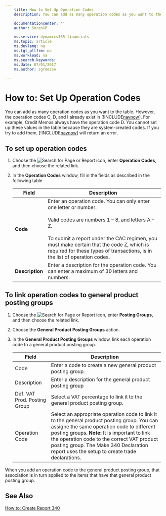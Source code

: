 ```yaml
---
    title: How to Set Up Operation Codes
    description: You can add as many operation codes as you want to the table. However, the operation codes C, D, and I already exist in [!INCLUDE[navnow](../../includes/navnow_md.md)].

    documentationcenter: ''
    author: SorenGP

    ms.service: dynamics365-financials
    ms.topic: article
    ms.devlang: na
    ms.tgt_pltfrm: na
    ms.workload: na
    ms.search.keywords:
    ms.date: 07/01/2017
    ms.author: sgroespe

---
```

# How to: Set Up Operation Codes
You can add as many operation codes as you want to the table. However, the operation codes C, D, and I already exist in [!INCLUDE[navnow](../../includes/navnow_md.md)]. For example, Credit Memos always have the operation code D. You cannot set up these values in the table because they are system-created codes. If you try to add them, [!INCLUDE[navnow](../../includes/navnow_md.md)] will return an error.  

## To set up operation codes  

1.  Choose the ![Search for Page or Report](../../media/ui-search/search_small.png "Search for Page or Report icon") icon, enter **Operation Codes**, and then choose the related link.  
2.  In the **Operation Codes** window, fill in the fields as described in the following table  

    |Field|Description|  
    |---------------------------------|---------------------------------------|  
    |**Code**|Enter an operation code. You can only enter one letter or number.<br /><br /> Valid codes are numbers 1 – 8, and letters A – Z.<br /><br /> To submit a report under the CAC regimen, you must make certain that the code Z, which is required for these types of transactions, is in the list of operation codes.|  
    |**Description**|Enter a description for the operation code. You can enter a maximum of 30 letters and numbers.|  

## To link operation codes to general product posting groups  

1.  Choose the ![Search for Page or Report](../../media/ui-search/search_small.png "Search for Page or Report icon") icon, enter **Posting Groups**, and then choose the related link.  
2.  Choose the **General Product Posting Groups** action.  
3.  In the **General Product Posting Groups** window, link each operation code to a general product posting group.  

    |Field|Description|  
    |---------------------------------|---------------------------------------|  
    |Code|Enter a code to create a new general product posting group.|  
    |Description|Enter a description for the general product posting group|  
    |Def. VAT Prod. Posting Group|Select a VAT percentage to link it to the general product posting group.|  
    |Operation Code|Select an appropriate operation code to link it to the general product posting group. You can assigne the same operation code to different posting groups. **Note:**  It is important to link the operation code to the correct VAT product posting group. The Make 340 Declaration report uses the setup to create trade declarations.|  

When you add an operation code to the general product posting group, that association is in turn applied to the items that have that general product posting group.  

## See Also  
 [How to: Create Report 340](how-to-create-report-340.md)
